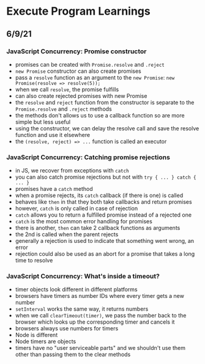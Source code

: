 # Execute Program Learnings

## 6/9/21

### JavaScript Concurrency: Promise constructor

- promises can be created with `Promise.resolve` and `.reject`
- `new Promise` constructor can also create promises
- pass a `resolve` function as an argument to the `new Promise`: `new Promise(resolve => resolve(5));`
- when we call `resolve`, the promise fulfills
- can also create rejected promises with new Promise
- the `resolve` and `reject` function from the constructor is separate to the `Promise.resolve` and `.reject` methods
- the methods don't allows us to use a callback function so are more simple but less useful
- using the constructor, we can delay the resolve call and save the resolve function and use it elsewhere
- the `(resolve, reject) => ...` function is called an executor

### JavaScript Concurrency: Catching promise rejections

- in JS, we recover from exceptions with `catch`
- you can also catch promise rejections but not with `try { ... } catch { ... }`
- promises have a `catch` method
- when a promise rejects, its `catch` callback (if there is one) is called
- behaves like `then` in that they both take callbacks and return promises
- however, `catch` is only called in case of rejection
- `catch` allows you to return a fulfilled promise instead of a rejected one
- `catch` is the most common error handling for promises
- there is another, `then` can take 2 callback functions as arguments
- the 2nd is called when the parent rejects
- generally a rejection is used to indicate that something went wrong, an error
- rejection could also be used as an abort for a promise that takes a long time to resolve

### JavaScript Concurrency: What's inside a timeout?

- timer objects look different in different platforms
- browsers have timers as number IDs where every timer gets a new number
- `setInterval` works the same way, it returns numbers
- when we call `clearTimeout(timer)`, we pass the number back to the browser which looks up the corresponding timer and cancels it
- browsers always use numbers for timers
- Node is different
- Node timers are objects
- timers have no "user serviceable parts" and we shouldn't use them other than passing them to the clear methods
